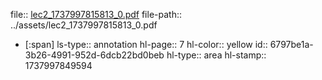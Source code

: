 file:: [lec2_1737997815813_0.pdf](../assets/lec2_1737997815813_0.pdf)
file-path:: ../assets/lec2_1737997815813_0.pdf

- [:span]
  ls-type:: annotation
  hl-page:: 7
  hl-color:: yellow
  id:: 6797be1a-3b26-4991-952d-6dcb22bd0beb
  hl-type:: area
  hl-stamp:: 1737997849594